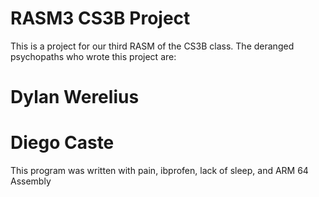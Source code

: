 # RASM3 CS3B Project
This is a project for our third RASM of the CS3B class.
The deranged psychopaths who wrote this project are:
# Dylan Werelius
# Diego Caste

This program was written with pain, ibprofen, lack of sleep, and ARM 64 Assembly

